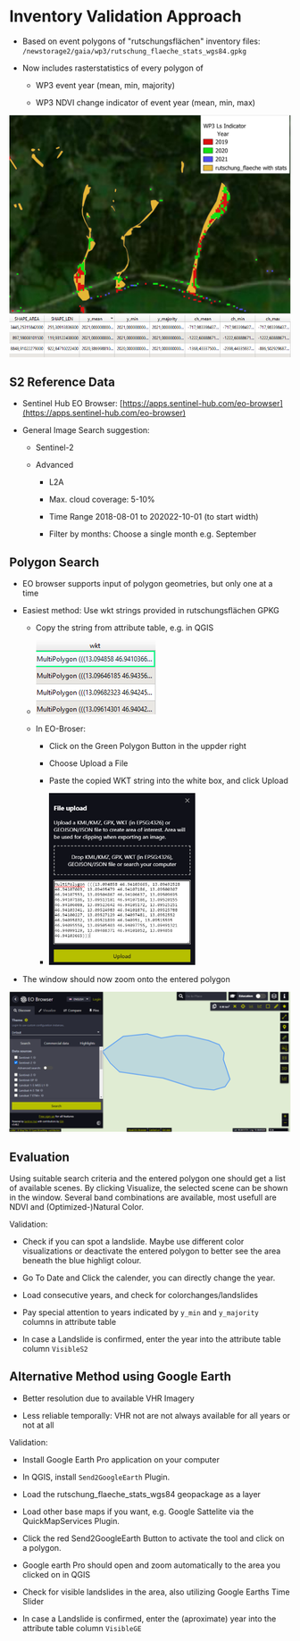 # Inventory Validation Approach

- Based on event polygons of "rutschungsflächen" inventory files:
  `/newstorage2/gaia/wp3/rutschung_flaeche_stats_wgs84.gpkg`

- Now includes rasterstatistics of every polygon of
  
  - WP3 event year (mean, min, majority)
  
  - WP3 NDVI change indicator of event year (mean, min, max)

![](InventoryValidationApproach.assets/2023-10-17-13-48-34-image.png)![](InventoryValidationApproach.assets/2023-10-17-13-52-14-image.png)

## S2 Reference Data

- Sentinel Hub EO Browser: [https://apps.sentinel-hub.com/eo-browser](https://apps.sentinel-hub.com/eo-browser)

- General Image Search suggestion:
  
  - Sentinel-2
  
  - Advanced 
    
    - L2A
    
    - Max. cloud coverage: 5-10%
    
    - Time Range 2018-08-01 to 202022-10-01 (to start width)
    
    - Filter by months: Choose a single month e.g. September

## Polygon Search

- EO browser supports input of polygon geometries, but only one at a time

- Easiest method: Use wkt strings provided in rutschungsflächen GPKG
  
  - Copy the string from attribute table, e.g. in QGIS
  
  - ![](InventoryValidationApproach.assets/2023-10-17-14-16-51-image.png)
  
  - In EO-Broser:
    
    - Click on the Green Polygon Button in the uppder right
    
    - Choose Upload a File
    
    - Paste the copied WKT string into the white box, and click Upload
    
    - <img src="InventoryValidationApproach.assets/2023-10-17-14-19-43-image.png" title="" alt="" width="262">

- The window should now zoom onto the entered polygon

![](InventoryValidationApproach.assets/2023-10-17-14-21-50-image.png)

## Evaluation

Using suitable search criteria and the entered polygon one should get a list of available scenes. By clicking Visualize, the selected scene can be shown in the window.
Several band combinations are available, most usefull are NDVI and (Optimized-)Natural Color.

Validation:

- Check if you can spot a landslide. Maybe use different color visualizations or deactivate the entered polygon to better see the area beneath the blue highligt colour. 

- Go To Date and Click the calender, you can directly change the year. 

- Load consecutive years, and check for colorchanges/landslides

- Pay special attention to years indicated by `y_min` and `y_majority` columns in attribute table

- In case a Landslide is confirmed, enter the year into the attribute table column `VisibleS2`

## Alternative Method using Google Earth

- Better resolution due to available VHR Imagery

- Less reliable temporally: VHR not are not always available for all years or not at all

Validation:

- Install Google Earth Pro application on your computer

- In QGIS, install `Send2GoogleEarth` Plugin. 

- Load the rutschung_flaeche_stats_wgs84 geopackage as a layer

- Load other base maps if you want, e.g. Google Sattelite via the QuickMapServices Plugin. 

- Click the red Send2GoogleEarth Button to activate the tool and click on a polygon.

- Google earth Pro should open and zoom automatically to the area you clicked on in QGIS

- Check for visible landslides in the area, also utilizing Google Earths Time Slider

- In case a Landslide is confirmed, enter the (aproximate) year into the attribute table column `VisibleGE`
